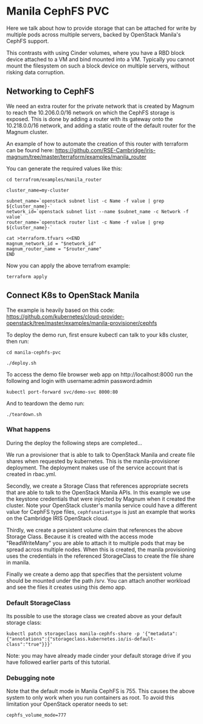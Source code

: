 # Manila CephFS PVC

Here we talk about how to provide storage that can be attached for write
by multiple pods across multiple servers, backed by OpenStack Manila's
CephFS support.

This contrasts with using Cinder volumes, where you have a RBD block device
attached to a VM and bind mounted into a VM. Typically you cannot mount the
filesystem on such a block device on multiple servers, without risking data
corruption.

## Networking to CephFS

We need an extra router for the private network that is created by Magnum to
reach the 10.206.0.0/16 network on which the CephFS storage is exposed.
This is done by adding a router with its gateway onto the 10.218.0.0/16
network, and adding a static route of the default router for the Magnum
cluster.

An example of how to automate the creation of this router with terraform
can be found here:
https://github.com/RSE-Cambridge/iris-magnum/tree/master/terraform/examples/manila_router

You can generate the required values like this:

    cd terrafrom/examples/manila_router
    
    cluster_name=my-cluster
    
    subnet_name=`openstack subnet list -c Name -f value | grep ${cluster_name}-`
    network_id=`openstack subnet list --name $subnet_name -c Network -f value`
    router_name=`openstack router list -c Name -f value | grep ${cluster_name}-`
    
    cat >terraform.tfvars <<END
    magnum_network_id = "$network_id"
    magnum_router_name = "$router_name"
    END

Now you can apply the above terrafrom example:

    terraform apply

## Connect K8s to OpenStack Manila

The example is heavily based on this code:
https://github.com/kubernetes/cloud-provider-openstack/tree/master/examples/manila-provisioner/cephfs

To deploy the demo run, first ensure kubectl can talk to your k8s cluster,
then run:

    cd manila-cephfs-pvc
    
    ./deploy.sh

To access the demo file browser web app on http://localhost:8000 run the following
and login with username:admin password:admin

    kubectl port-forward svc/demo-svc 8000:80

And to teardown the demo run:

    ./teardown.sh

### What happens

During the deploy the following steps are completed...

We run a provisioner that is able to talk to OpenStack Manila and create
file shares when requested by kubernetes. This is the manila-provisioner
deployment. The deployment makes use of the service account that is created
in rbac.yml.

Secondly, we create a Storage Class that references appropriate secrets
that are able to talk to the OpenStack Manila APIs. In this example we use
the keystone credentials that were injected by Magnum when it created the
cluster. Note your OpenStack cluster's manila service could have a
different value for CephFS type files, `cephfsnativetype` is just an example
that works on the Cambridge IRIS OpenStack cloud.

Thirdly, we create a persistent volume claim that references the above
Storage Class. Because it is created with the access mode "ReadWriteMany"
you are able to attach it to multiple pods that may be spread across
multiple nodes. When this is created, the manila provisioning uses the
credentials in the referenced StorageClass to create the file share
in manila.

Finally we create a demo app that specifies that the persistent volume should
be mounted under the path /srv. You can attach another workload and see the
files it creates using this demo app.

### Default StorageClass

Its possible to use the storage class we created above as your default
storage class:

    kubectl patch storageclass manila-cephfs-share -p '{"metadata": {"annotations":{"storageclass.kubernetes.io/is-default-class":"true"}}}'

Note: you may have already made cinder your default storage drive if you have
followed earlier parts of this tutorial.

### Debugging note

Note that the default mode in Manila CephFS is 755. This causes the
above system to only work when you run containers as root. To avoid this
limitation your OpenStack operator needs to set:

    cephfs_volume_mode=777
